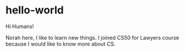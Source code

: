 # hello-world

Hi Humans!

Norah here, I like to learn new things.
I joined CS50 for Lawyers course because I would like to know more about CS.
